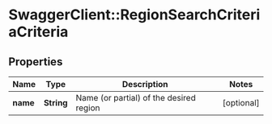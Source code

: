 # SwaggerClient::RegionSearchCriteriaCriteria

## Properties
Name | Type | Description | Notes
------------ | ------------- | ------------- | -------------
**name** | **String** | Name (or partial) of the desired region | [optional] 


